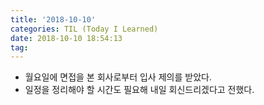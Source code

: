```yaml
---
title: '2018-10-10'
categories: TIL (Today I Learned)
date: 2018-10-10 18:54:13
tag:
---
```


- 월요일에 면접을 본 회사로부터 입사 제의를 받았다. 
- 일정을 정리해야 할 시간도 필요해 내일 회신드리겠다고 전했다.
